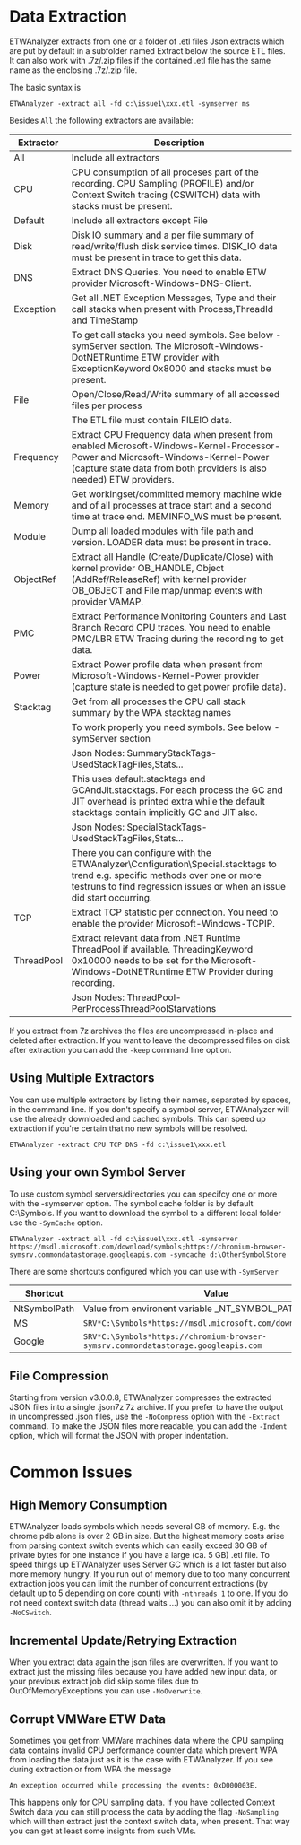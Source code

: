 # Data Extraction

ETWAnalyzer extracts from one or a folder of .etl files Json extracts which are put by default in a subfolder named Extract below the source ETL files. 
It can also work with .7z/.zip files if the contained .etl file has the same name as the enclosing .7z/.zip file. 

The basic syntax is
```
ETWAnalyzer -extract all -fd c:\issue1\xxx.etl -symserver ms
```
Besides ```All``` the following extractors are available:

| Extractor   |  Description |
| -------     | --------     |
|  All        | Include all extractors|
|  CPU        | CPU consumption of all proceses part of the recording. CPU Sampling (PROFILE) and/or Context Switch tracing (CSWITCH) data with stacks must be present.|
|  Default    | Include all extractors except File|
|  Disk       | Disk IO summary and a per file summary of read/write/flush disk service times. DISK_IO data must be present in trace to get this data.|
|  DNS        | Extract DNS Queries. You need to enable ETW provider Microsoft-Windows-DNS-Client.|
|  Exception  | Get all .NET Exception Messages, Type and their call stacks when present with Process,ThreadId and TimeStamp|
|             | To get call stacks you need symbols. See below -symServer section. The Microsoft-Windows-DotNETRuntime ETW provider with ExceptionKeyword 0x8000 and stacks must be present.|
|  File       | Open/Close/Read/Write summary of all accessed files per process|
|             | The ETL file must contain FILEIO data.|
|  Frequency  | Extract CPU Frequency data when present from enabled Microsoft-Windows-Kernel-Processor-Power and Microsoft-Windows-Kernel-Power (capture state data from both providers is also needed) ETW providers.|
|  Memory     | Get workingset/committed memory machine wide and of all processes at trace start and a second time at trace end. MEMINFO_WS must be present.|
|  Module     | Dump all loaded modules with file path and version. LOADER data must be present in trace.|
|  ObjectRef  | Extract all Handle (Create/Duplicate/Close) with kernel provider OB_HANDLE, Object (AddRef/ReleaseRef) with kernel provider OB_OBJECT and File map/unmap events with provider VAMAP.
|  PMC        | Extract Performance Monitoring Counters and Last Branch Record CPU traces. You need to enable PMC/LBR ETW Tracing during the recording to get data.|
|  Power      | Extract Power profile data when present from Microsoft-Windows-Kernel-Power provider (capture state is needed to get power profile data).|
|  Stacktag   | Get from all processes the CPU call stack summary by the WPA stacktag names|
|             | To work properly you need symbols. See below -symServer section|
|             |  Json Nodes: SummaryStackTags-UsedStackTagFiles,Stats...|
|             |               This uses default.stacktags and GCAndJit.stacktags. For each process the GC and JIT overhead is printed extra while the default stacktags contain implicitly GC and JIT also.|
|             |  Json Nodes: SpecialStackTags-UsedStackTagFiles,Stats...|
|             |               There you can configure with the ETWAnalyzer\Configuration\Special.stacktags to trend e.g. specific methods over one or more testruns to find regression issues or when an issue did start occurring.|
|  TCP        | Extract TCP statistic per connection. You need to enable the provider Microsoft-Windows-TCPIP.  |
|  ThreadPool | Extract relevant data from .NET Runtime ThreadPool if available. ThreadingKeyword 0x10000 needs to be set for the Microsoft-Windows-DotNETRuntime ETW Provider during recording.|
|             | Json Nodes: ThreadPool-PerProcessThreadPoolStarvations|


If you extract from 7z archives the files are uncompressed in-place and deleted after extraction. If you want to leave the decompressed files on disk after extraction 
you can add the ```-keep``` command line option. 

## Using Multiple Extractors
You can use multiple extractors by listing their names, separated by spaces, in the command line. If you don't specify a symbol server, ETWAnalyzer will use the already downloaded and cached symbols. This can speed up 
extraction if you're certain that no new symbols will be resolved.
```
ETWAnalyzer -extract CPU TCP DNS -fd c:\issue1\xxx.etl
```

## Using your own Symbol Server

To use custom symbol servers/directories you can specifcy one or more with the -symserver option. The symbol cache folder is by
default C:\Symbols. If you want to download the symbol to a different local folder use the ```-SymCache``` option.

```
ETWAnalyzer -extract all -fd c:\issue1\xxx.etl -symserver https://msdl.microsoft.com/download/symbols;https://chromium-browser-symsrv.commondatastorage.googleapis.com -symcache d:\OtherSymbolStore
```
There are some shortcuts configured which you can use with ```-SymServer```

| Shortcut | Value   |
| --------      | ------- |
| NtSymbolPath  | Value from environent variable _NT_SYMBOL_PATH is used.                    |
| MS            | ```SRV*C:\Symbols*https://msdl.microsoft.com/download/symbols```                |
| Google        | ```SRV*C:\Symbols*https://chromium-browser-symsrv.commondatastorage.googleapis.com``` |



## File Compression
Starting from version v3.0.0.8, ETWAnalyzer compresses the extracted JSON files into a single .json7z 7z archive. 
If you prefer to have the output in uncompressed .json files, use the `-NoCompress` option with the `-Extract` command. 
To make the JSON files more readable, you can add the `-Indent` option, which will format the JSON with proper indentation.


# Common Issues
## High Memory Consumption
ETWAnalyzer loads symbols which needs several GB of memory. E.g. the chrome pdb alone is over 2 GB in size. But the highest memory costs arise from parsing context switch events which 
can easily exceed 30 GB of private bytes for one instance if you have a large (ca. 5 GB) .etl file. To speed things up ETWAnalyzer uses Server GC which is a lot faster but also 
more memory hungry. If you run out of memory due to too many concurrent extraction jobs you can limit the number of concurrent extractions (by default up to 5 depending on core count) 
with ```-nthreads 1``` to one. If you do not need context switch data (thread waits ...) you can also omit it by adding ```-NoCSwitch```. 

## Incremental Update/Retrying Extraction
When you extract data again the json files are overwritten. If you want to extract just the missing files because you have added new input data, or your previous extract job
did skip some files due to OutOfMemoryExceptions you can use ```-NoOverwrite```.

## Corrupt VMWare ETW Data
Sometimes you get from VMWare machines data where the CPU sampling data contains invalid CPU performance counter data which prevent WPA from loading the data just as it is the 
case with ETWAnalyzer. If you see during extraction or from WPA the message 

```
An exception occurred while processing the events: 0xD000003E. 
```
This happens only for CPU sampling data. If you have collected Context Switch data you can still process the data by adding the flag ```-NoSampling``` which will then extract just the 
context switch data, when present. That way you can get at least some insights from such VMs. 


